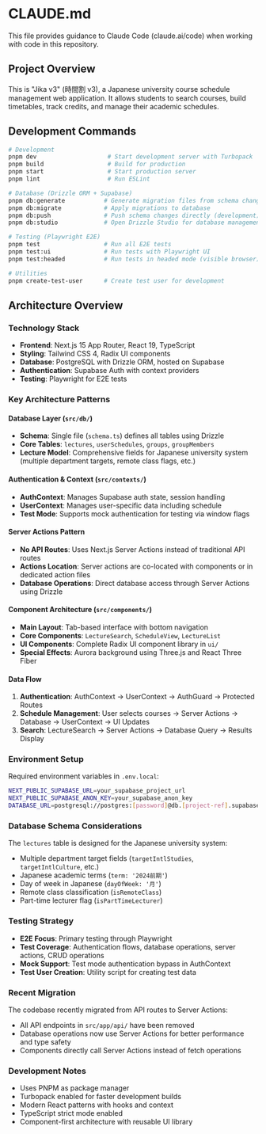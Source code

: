 # CLAUDE.md

This file provides guidance to Claude Code (claude.ai/code) when working with code in this repository.

## Project Overview

This is "Jika v3" (時間割 v3), a Japanese university course schedule management web application. It allows students to search courses, build timetables, track credits, and manage their academic schedules.

## Development Commands

```bash
# Development
pnpm dev                    # Start development server with Turbopack
pnpm build                  # Build for production
pnpm start                  # Start production server
pnpm lint                   # Run ESLint

# Database (Drizzle ORM + Supabase)
pnpm db:generate           # Generate migration files from schema changes
pnpm db:migrate            # Apply migrations to database
pnpm db:push               # Push schema changes directly (development)
pnpm db:studio             # Open Drizzle Studio for database management

# Testing (Playwright E2E)
pnpm test                  # Run all E2E tests
pnpm test:ui               # Run tests with Playwright UI
pnpm test:headed           # Run tests in headed mode (visible browser)

# Utilities
pnpm create-test-user      # Create test user for development
```

## Architecture Overview

### Technology Stack
- **Frontend**: Next.js 15 App Router, React 19, TypeScript
- **Styling**: Tailwind CSS 4, Radix UI components
- **Database**: PostgreSQL with Drizzle ORM, hosted on Supabase
- **Authentication**: Supabase Auth with context providers
- **Testing**: Playwright for E2E tests

### Key Architecture Patterns

#### Database Layer (`src/db/`)
- **Schema**: Single file (`schema.ts`) defines all tables using Drizzle
- **Core Tables**: `lectures`, `userSchedules`, `groups`, `groupMembers`
- **Lecture Model**: Comprehensive fields for Japanese university system (multiple department targets, remote class flags, etc.)

#### Authentication & Context (`src/contexts/`)
- **AuthContext**: Manages Supabase auth state, session handling
- **UserContext**: Manages user-specific data including schedule
- **Test Mode**: Supports mock authentication for testing via window flags

#### Server Actions Pattern
- **No API Routes**: Uses Next.js Server Actions instead of traditional API routes
- **Actions Location**: Server actions are co-located with components or in dedicated action files
- **Database Operations**: Direct database access through Server Actions using Drizzle

#### Component Architecture (`src/components/`)
- **Main Layout**: Tab-based interface with bottom navigation
- **Core Components**: `LectureSearch`, `ScheduleView`, `LectureList`
- **UI Components**: Complete Radix UI component library in `ui/`
- **Special Effects**: Aurora background using Three.js and React Three Fiber

#### Data Flow
1. **Authentication**: AuthContext → UserContext → AuthGuard → Protected Routes
2. **Schedule Management**: User selects courses → Server Actions → Database → UserContext → UI Updates
3. **Search**: LectureSearch → Server Actions → Database Query → Results Display

### Environment Setup

Required environment variables in `.env.local`:
```bash
NEXT_PUBLIC_SUPABASE_URL=your_supabase_project_url
NEXT_PUBLIC_SUPABASE_ANON_KEY=your_supabase_anon_key
DATABASE_URL=postgresql://postgres:[password]@db.[project-ref].supabase.co:5432/postgres
```

### Database Schema Considerations

The `lectures` table is designed for the Japanese university system:
- Multiple department target fields (`targetIntlStudies`, `targetIntlCulture`, etc.)
- Japanese academic terms (`term: '2024前期'`)
- Day of week in Japanese (`dayOfWeek: '月'`)
- Remote class classification (`isRemoteClass`)
- Part-time lecturer flag (`isPartTimeLecturer`)

### Testing Strategy

- **E2E Focus**: Primary testing through Playwright
- **Test Coverage**: Authentication flows, database operations, server actions, CRUD operations
- **Mock Support**: Test mode authentication bypass in AuthContext
- **Test User Creation**: Utility script for creating test data

### Recent Migration

The codebase recently migrated from API routes to Server Actions:
- All API endpoints in `src/app/api/` have been removed
- Database operations now use Server Actions for better performance and type safety
- Components directly call Server Actions instead of fetch operations

### Development Notes

- Uses PNPM as package manager
- Turbopack enabled for faster development builds
- Modern React patterns with hooks and context
- TypeScript strict mode enabled
- Component-first architecture with reusable UI library